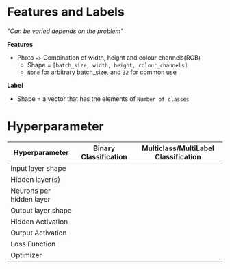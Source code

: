 # Features and Labels
*"Can be varied depends on the problem"*

**Features**
- Photo `=>` Combination of width, height and colour channels(RGB)
	- Shape = `[batch_size, width, height, colour_channels]`
	- `None` for arbitrary batch_size, and `32` for common use

**Label**
- Shape = a vector that has the elements of `Number of classes`

# Hyperparameter
| Hyperparameter           | Binary Classification | Multiclass/MultiLabel Classification |
| ------------------------ | --------------------- | ------------------------------------ |
| Input layer shape        |                       |                                      |
| Hidden layer(s)          |                       |                                      |
| Neurons per hidden layer |                       |                                      |
| Output layer shape       |                       |                                      |
| Hidden Activation        |                       |                                      |
| Output Activation        |                       |                                      |
| Loss Function            |                       |                                      |
| Optimizer                |                       |                                      |